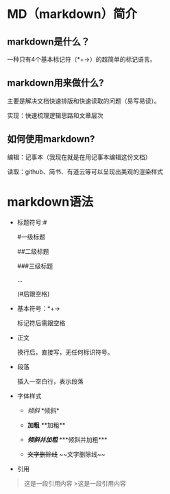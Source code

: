 # MD（markdown）简介
## markdown是什么？
一种只有4个基本标记符（*+->）的超简单的标记语言。

## markdown用来做什么?
主要是解决文档快速排版和快速读取的问题（易写易读）。

实现：快速梳理逻辑思路和文章层次

## 如何使用markdown?
编辑：记事本（我现在就是在用记事本编辑这份文档）

读取：github、简书、有道云等可以呈现出美观的渲染样式

# markdown语法
+ 标题符号:#

	#一级标题

	##二级标题

	###三级标题

	...

	(#后跟空格)

+ 基本符号：*+->

	标记符后需跟空格

+ 正文

	换行后，直接写，无任何标识符号。

+ 段落

	插入一空白行，表示段落

+ 字体样式

	- *倾斜* \*倾斜\*

	- **加粗** \*\*加粗\*\*

	- ***倾斜并加粗*** \*\*\*倾斜并加粗\*\*\*

	- ~~文字删除线~~ \~\~文字删除线\~\~

+ 引用

> 这是一段引用内容 >这是一段引用内容



